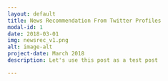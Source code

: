 ```yaml
---
layout: default
title: News Recommendation From Twitter Profiles
modal-id: 1
date: 2018-03-01
img: newsrec_v1.png
alt: image-alt
project-date: March 2018
description: Let's use this post as a test post

---
```

